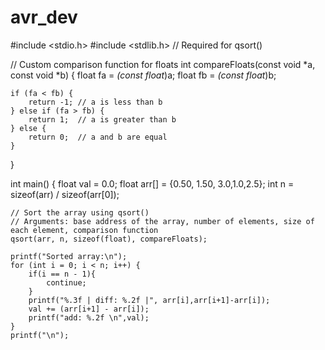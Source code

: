 # avr_dev
#include <stdio.h>
#include <stdlib.h> // Required for qsort()

// Custom comparison function for floats
int compareFloats(const void *a, const void *b) {
    float fa = *(const float*)a;
    float fb = *(const float*)b;

    if (fa < fb) {
        return -1; // a is less than b
    } else if (fa > fb) {
        return 1;  // a is greater than b
    } else {
        return 0;  // a and b are equal
    }
}

int main() {
    float val = 0.0;
    float arr[] = {0.50, 1.50, 3.0,1.0,2.5};
    int n = sizeof(arr) / sizeof(arr[0]);

    // Sort the array using qsort()
    // Arguments: base address of the array, number of elements, size of each element, comparison function
    qsort(arr, n, sizeof(float), compareFloats);

    printf("Sorted array:\n");
    for (int i = 0; i < n; i++) {
        if(i == n - 1){
            continue;
        }
        printf("%.3f | diff: %.2f |", arr[i],arr[i+1]-arr[i]);
        val += (arr[i+1] - arr[i]);
        printf("add: %.2f \n",val);
    }
    printf("\n");

  
